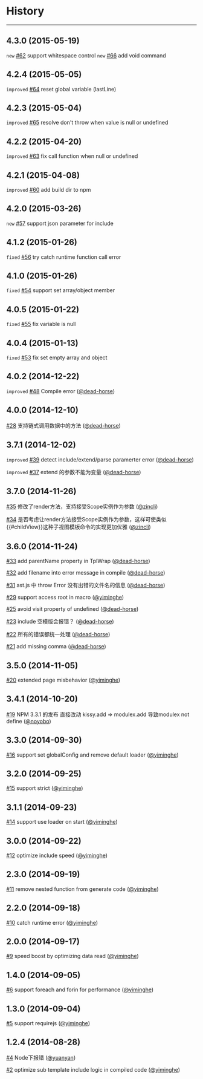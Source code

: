 # History
----
## 4.3.0 (2015-05-19)

`new` [#62](https://github.com/xtemplate/xtemplate/pull/67) support whitespace control
`new` [#66](https://github.com/xtemplate/xtemplate/issues/66) add void command

## 4.2.4 (2015-05-05)

`improved` [#64](https://github.com/xtemplate/xtemplate/issues/64) reset global variable (lastLine)

## 4.2.3 (2015-05-04)

`improved` [#65](https://github.com/xtemplate/xtemplate/issues/65) resolve don't throw when value is null or undefined

## 4.2.2 (2015-04-20)

`improved` [#63](https://github.com/xtemplate/xtemplate/issues/63) fix call function when null or undefined

## 4.2.1 (2015-04-08)

`improved` [#60](https://github.com/xtemplate/xtemplate/issues/60) add build dir to npm

## 4.2.0 (2015-03-26)

`new` [#57](https://github.com/xtemplate/xtemplate/issues/57) support json parameter for include

## 4.1.2 (2015-01-26)

`fixed` [#56](https://github.com/xtemplate/xtemplate/pull/56) try catch runtime function call error


## 4.1.0 (2015-01-26)

`fixed` [#54](https://github.com/xtemplate/xtemplate/pull/54) support set array/object member


## 4.0.5 (2015-01-22)

`fixed` [#55](https://github.com/xtemplate/xtemplate/pull/55) fix variable is null


## 4.0.4 (2015-01-13)

`fixed` [#53](https://github.com/xtemplate/xtemplate/issues/53) fix set empty array and object


## 4.0.2 (2014-12-22)

`improved` [#48](https://github.com/xtemplate/xtemplate/pull/48) Compile error   ([@dead-horse](https://github.com/dead-horse))

## 4.0.0 (2014-12-10)

[#28](https://github.com/xtemplate/xtemplate/issues/28) 支持链式调用数据中的方法   ([@dead-horse](https://github.com/dead-horse))

## 3.7.1 (2014-12-02)

`improved` [#39](https://github.com/xtemplate/xtemplate/pull/39) detect include/extend/parse paramerter error   ([@dead-horse](https://github.com/dead-horse))

`improved` [#37](https://github.com/xtemplate/xtemplate/issues/37) extend 的参数不能为变量   ([@dead-horse](https://github.com/dead-horse))

## 3.7.0 (2014-11-26)

[#35](https://github.com/xtemplate/xtemplate/pull/35) 修改了render方法，支持接受Scope实例作为参数   ([@zincli](https://github.com/zincli))

[#34](https://github.com/xtemplate/xtemplate/issues/34) 是否考虑让render方法接受Scope实例作为参数，这样可使类似{{#childView}}这种子视图模板命令的实现更加优雅   ([@zincli](https://github.com/zincli))

## 3.6.0 (2014-11-24)

[#33](https://github.com/xtemplate/xtemplate/pull/33) add parentName property in TplWrap   ([@dead-horse](https://github.com/dead-horse))

[#32](https://github.com/xtemplate/xtemplate/pull/32) add filename into error message in compile   ([@dead-horse](https://github.com/dead-horse))

[#31](https://github.com/xtemplate/xtemplate/issues/31) ast.js 中 throw Error 没有出错的文件名的信息   ([@dead-horse](https://github.com/dead-horse))

[#29](https://github.com/xtemplate/xtemplate/issues/29) support access root in macro   ([@yiminghe](https://github.com/yiminghe))

[#25](https://github.com/xtemplate/xtemplate/pull/25) avoid visit property of undefined   ([@dead-horse](https://github.com/dead-horse))

[#23](https://github.com/xtemplate/xtemplate/issues/23) include 空模版会报错？   ([@dead-horse](https://github.com/dead-horse))

[#22](https://github.com/xtemplate/xtemplate/issues/22) 所有的错误都统一处理   ([@dead-horse](https://github.com/dead-horse))

[#21](https://github.com/xtemplate/xtemplate/pull/21) add missing comma   ([@dead-horse](https://github.com/dead-horse))

## 3.5.0 (2014-11-05)

[#20](https://github.com/xtemplate/xtemplate/issues/20) extended page misbehavior   ([@yiminghe](https://github.com/yiminghe))

## 3.4.1 (2014-10-20)

[#19](https://github.com/xtemplate/xtemplate/issues/19) NPM 3.3.1 的发布 直接改动 kissy.add  =&gt; modulex.add  导致modulex not define   ([@noyobo](https://github.com/noyobo))

## 3.3.0 (2014-09-30)

[#16](https://github.com/xtemplate/xtemplate/issues/16) support set globalConfig and remove default loader   ([@yiminghe](https://github.com/yiminghe))

## 3.2.0 (2014-09-25)

[#15](https://github.com/xtemplate/xtemplate/issues/15) support strict   ([@yiminghe](https://github.com/yiminghe))

## 3.1.1 (2014-09-23)

[#14](https://github.com/xtemplate/xtemplate/issues/14) support use loader on start   ([@yiminghe](https://github.com/yiminghe))

## 3.0.0 (2014-09-22)

[#12](https://github.com/xtemplate/xtemplate/issues/12) optimize include speed   ([@yiminghe](https://github.com/yiminghe))

## 2.3.0 (2014-09-19)

[#11](https://github.com/xtemplate/xtemplate/issues/11) remove nested function from generate code   ([@yiminghe](https://github.com/yiminghe))

## 2.2.0 (2014-09-18)

[#10](https://github.com/xtemplate/xtemplate/issues/10) catch runtime error   ([@yiminghe](https://github.com/yiminghe))

## 2.0.0 (2014-09-17)

[#9](https://github.com/xtemplate/xtemplate/issues/9) speed boost by optimizing data read   ([@yiminghe](https://github.com/yiminghe))

## 1.4.0 (2014-09-05)

[#6](https://github.com/xtemplate/xtemplate/issues/6) support foreach and forin for performance   ([@yiminghe](https://github.com/yiminghe))

## 1.3.0 (2014-09-04)

[#5](https://github.com/xtemplate/xtemplate/issues/5) support requirejs   ([@yiminghe](https://github.com/yiminghe))

## 1.2.4 (2014-08-28)

[#4](https://github.com/xtemplate/xtemplate/issues/4) Node下报错   ([@yuanyan](https://github.com/yuanyan))

[#2](https://github.com/xtemplate/xtemplate/issues/2) optimize sub template include logic in compiled code   ([@yiminghe](https://github.com/yiminghe))
